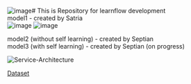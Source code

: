 ![image](https://github.com/Nivv16/learnflow/assets/142441929/0b6c5e65-6a1b-4107-9d74-d8b2ce8042a8)# This is Repository for learnflow development <br />
model1 - created by Satria <br />
![image](https://github.com/Nivv16/learnflow/assets/142441929/67fd565b-c780-41d9-b510-bab22bf6fa34)
![image](https://github.com/Nivv16/learnflow/assets/142441929/942b1c49-b617-4c86-b435-945cb72d3648)

model2 (without self learning) - created by Septian <br />
model3 (with self learning) - created by Septian (on progress) <br />
 
 ![Service-Architecture](https://github.com/Nivv16/learnflow/assets/142441929/2ea2c136-c73f-403b-a1cf-1ac98529a3f8)

[Dataset](https://drive.google.com/drive/folders/1egBmZBAzGGWmXihA34IiQuudEz-7n87A?usp=sharing)

